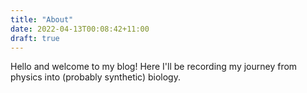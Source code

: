 ```yaml
---
title: "About"
date: 2022-04-13T00:08:42+11:00
draft: true
---
```


Hello and welcome to my blog! Here I'll be recording my journey from physics into (probably synthetic) biology. 

[//]: # (TODO: acknowledgment of country)